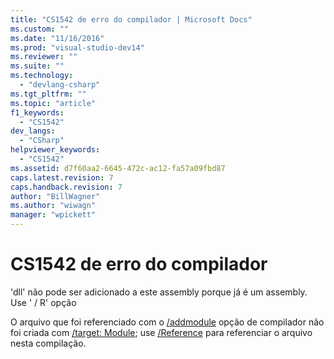 ```yaml
---
title: "CS1542 de erro do compilador | Microsoft Docs"
ms.custom: ""
ms.date: "11/16/2016"
ms.prod: "visual-studio-dev14"
ms.reviewer: ""
ms.suite: ""
ms.technology: 
  - "devlang-csharp"
ms.tgt_pltfrm: ""
ms.topic: "article"
f1_keywords: 
  - "CS1542"
dev_langs: 
  - "CSharp"
helpviewer_keywords: 
  - "CS1542"
ms.assetid: d7f60aa2-6645-472c-ac12-fa57a09fbd87
caps.latest.revision: 7
caps.handback.revision: 7
author: "BillWagner"
ms.author: "wiwagn"
manager: "wpickett"
---
```

# CS1542 de erro do compilador
'dll' não pode ser adicionado a este assembly porque já é um assembly. Use ' \/ R' opção  
  
 O arquivo que foi referenciado com o [\/addmodule](../../csharp/language-reference/compiler-options/addmodule-compiler-option.md) opção de compilador não foi criada com [\/target: Module](../../csharp/language-reference/compiler-options/target-module-compiler-option.md); use [\/Reference](../../csharp/language-reference/compiler-options/reference-compiler-option.md) para referenciar o arquivo nesta compilação.